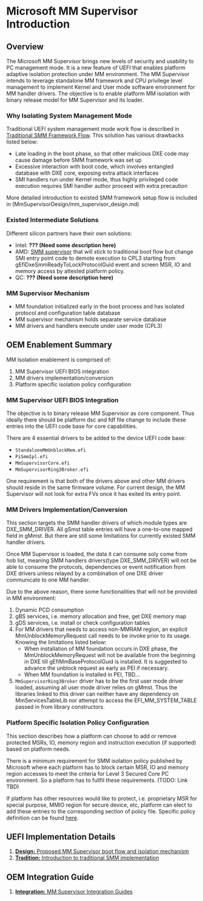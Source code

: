# Microsoft MM Supervisor Introduction

## Overview

The Microsoft MM Supervisor brings new levels of security and usability to PC management mode. It is a new feature of
UEFI that enables platform adaptive isolation protection under MM environment. The MM Supervisor intends to leverage
standalone MM framework and CPU privilege level management to implement Kernel and User mode software environment for MM
handler drivers. The objective is to enable platform MM isolation with binary release model for MM Supervisor and its loader.

### Why Isolating System Management Mode

Traditional UEFI system management mode work flow is described in [Traditional SMM Framework Flow](TraditionalSmmFramework/traditional_smm_framework.md).
This solution has various drawbacks listed below:

* Late loading in the boot phase, so that other malicious DXE code may cause damage before SMM framework was set up
* Excessive interaction with boot code, which involves entangled database with DXE core, exposing extra attack interfaces
* SMI handlers run under Kernel mode, thus highly privileged code execution requires SMI handler author proceed with
extra precaution

More detailed introduction to existed SMM framework setup flow is included in (MmSupervisorDesign/mm_supervisor_design.md)

### Existed Intermediate Solutions

Different silicon partners have their own solutions:

* Intel: **??? (Need some description here)**
* AMD: [SMM supervisor](https://windowspartners.visualstudio.com/Partner_Amd_UEFI/_git/mu_mm_supv)
that will stick to traditional boot flow but change SMI entry point code to demote execution to CPL3 starting from
gEfiDxeSmmReadyToLockProtocolGuid event and screen MSR, IO and memory access by attested platform policy.
* QC: **??? (Need some description here)**

### MM Supervisor Mechanism

* MM foundation initialized early in the boot process and has isolated protocol and configuration table database
* MM supervisor mechanism holds separate service database
* MM drivers and handlers execute under user mode (CPL3)

## OEM Enablement Summary

MM Isolation enablement is comprised of:

1. MM Supervisor UEFI BIOS integration
1. MM drivers implementation/conversion
1. Platform specific isolation policy configuration

### MM Supervisor UEFI BIOS Integration

The objective is to binary release MM Supervisor as core component. Thus ideally there should be platform dsc and fdf
file change to include these entries into the UEFI code base for core capabilities.

There are 4 essential drivers to be added to the device UEFI code base:

* ```StandaloneMmUnblockMem.efi```
* ```PiSmmIpl.efi```
* ```MmSupervisorCore.efi```
* ```MmSupervisorRing3Broker.efi```

One requirement is that both of the drivers above and other MM drivers should reside in the same firmware volume. For
current design, the MM Supervisor will not look for extra FVs once it has exited its entry point.

### MM Drivers Implementation/Conversion

This section targets the SMM handler drivers of which module types are DXE_SMM_DRIVER. All gSmst table entries will have
a one-to-one mapped field in gMmst. But there are still some limitations for currently existed SMM handler drivers.

Once MM Supervisor is loaded, the data it can consume soly come from hob list, meaning SMM handlers drivers(type DXE_SMM_DRIVER)
will not be able to consume the protocols, dependencies or event notification from DXE drivers unless relayed by a
combination of one DXE driver communicate to one MM handler.

Due to the above reason, there some functionalities that will not be provided in MM environment:

1. Dynamic PCD consumption
1. gBS services, i.e. memory allocation and free, get DXE memory map
1. gDS services, i.e. install or check configuration tables
1. For MM drivers that needs to access non-MMRAM region, an explicit MmUnblockMemoryRequest call needs to be invoke prior
to its usage. Knowing the limitations listed below:
    * When installation of MM foundation occurs in DXE phase, the MmUnblockMemoryRequest will not be available from the beginning
in DXE till gEfiMmBaseProtocolGuid is installed. It is suggested to advance the unblock request as early as PEI if necessary.
    * When MM foundation is installed in PEI, TBD...
1. `MmSupervisorRing3Broker` driver has to be the first user mode driver loaded, assuming all user mode driver relies on
gMmst. Thus the libraries linked to this driver can neither have any dependency on MmServicesTableLib nor attempt to
access the EFI_MM_SYSTEM_TABLE passed in from library constructors.

### Platform Specific Isolation Policy Configuration

This section describes how a platform can choose to add or remove protected MSRs, IO, memory region and instruction
execution (if supported) based on platform needs.

There is a minimum requirement for SMM isolation policy published by Microsoft where each platform has to block certain
MSR, IO and memory region accesses to meet the criteria for Level 3 Secured Core PC environment. So a platform has to
fullfil these requirements. (TODO: Link TBD)

If platform has other resources would like to protect, i.e. proprietary MSR for special purpose, MMIO region for secure
device, etc, platform can elect to add these entries to the corresponding section of policy file. Specific policy
definition can be found [here](TODO:TBD).

## UEFI Implementation Details

1. [**Design:** Proposed MM Supervisor boot flow and isolation mechanism](MmSupervisorDesign/mm_supervisor_design.md)
1. [**Tradition:** Introduction to traditional SMM implementation](TraditionalSmmFramework/traditional_smm_framework.md)

## OEM Integration Guide

1. [**Integration:** MM Supervisor Integration Guides](PlatformIntegration/PlatformIntegrationOverview.md)
